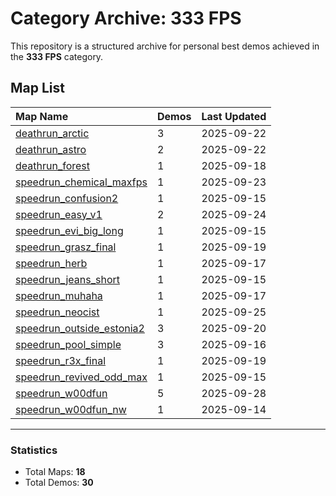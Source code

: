 # Category Archive: 333 FPS

This repository is a structured archive for personal best demos achieved in the **333 FPS** category.

## Map List

| Map Name | Demos | Last Updated |
| :--- | :---- | :--- |
| [deathrun_arctic](./deathrun_arctic) | 3 | 2025-09-22 |
| [deathrun_astro](./deathrun_astro) | 2 | 2025-09-22 |
| [deathrun_forest](./deathrun_forest) | 1 | 2025-09-18 |
| [speedrun_chemical_maxfps](./speedrun_chemical_maxfps) | 1 | 2025-09-23 |
| [speedrun_confusion2](./speedrun_confusion2) | 1 | 2025-09-15 |
| [speedrun_easy_v1](./speedrun_easy_v1) | 2 | 2025-09-24 |
| [speedrun_evi_big_long](./speedrun_evi_big_long) | 1 | 2025-09-15 |
| [speedrun_grasz_final](./speedrun_grasz_final) | 1 | 2025-09-19 |
| [speedrun_herb](./speedrun_herb) | 1 | 2025-09-17 |
| [speedrun_jeans_short](./speedrun_jeans_short) | 1 | 2025-09-15 |
| [speedrun_muhaha](./speedrun_muhaha) | 1 | 2025-09-17 |
| [speedrun_neocist](./speedrun_neocist) | 1 | 2025-09-25 |
| [speedrun_outside_estonia2](./speedrun_outside_estonia2) | 3 | 2025-09-20 |
| [speedrun_pool_simple](./speedrun_pool_simple) | 3 | 2025-09-16 |
| [speedrun_r3x_final](./speedrun_r3x_final) | 1 | 2025-09-19 |
| [speedrun_revived_odd_max](./speedrun_revived_odd_max) | 1 | 2025-09-15 |
| [speedrun_w00dfun](./speedrun_w00dfun) | 5 | 2025-09-28 |
| [speedrun_w00dfun_nw](./speedrun_w00dfun_nw) | 1 | 2025-09-14 |

---

### Statistics
- Total Maps: **18**
- Total Demos: **30**